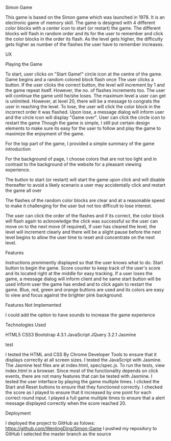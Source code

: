 Simon Game

This game is based on the Simon game which was launched in 1978. It is an electronic game of memory skill. The game is designed with 4 different color blocks with a center icon to start (or restart) the game. The different blocks will flash in random order and its for the user to remember and click the color blocks in the order its flash. As the level gets higher, the difficulty gets higher as number of the flashes the user have to remember increases.

UX

Playing the Game

To start, user clicks on "Start Game!" circle icon at the centre of the game.
Game begins and a random colored block flash once
The user clicks a button.
If the user clicks the correct button, the level will increment by 1 and the game repeat itself. However, the no. of flashes increments too.
The user will continue the game until he/she loses. The maximum level a user can get is unlimited. However, at level 20, there will be a message to congrats the user in reaching the level.
To lose, the user will click the color block in the incorrect order it was flashed. Upon lose, a message dialog will inform user and the circle icon will display "Game over".
User can click the circle icon to restart the game
Though the game is simple, I still put certain design elements to make sure its easy for the user to follow and play the game to maximize the enjoyment of the game.

For the top part of the game, I provided a simple summary of the game introduction

For the background of page, I choose colors that are not too light and in contrast to the background of the website for a pleasant viewing experience.

The button to start (or restart) will start the game upon click and will disable thereafter to avoid a likely scenario a user may accidentally click and restart the game all over

The flashes of the random color blocks are clear and at a reasonable speed to make it challenging for the user but not too difficult to lose interest.

The user can click the order of the flashes and if its correct, the color block will flash again to acknowledge the click was successful so the user can move on to the next move (if required), If user has cleared the level, the level will increment clearly and there will be a slight pause before the next level begins to allow the user time to reset and concentrate on the next level.

Features

Instructions prominently displayed so that the user knows what to do. Start button to begin the game. Score counter to keep track of the user's score and its located right at the middle for easy tracking. If a user loses the game, a message dialog will inform client and he same start button will be used inform user the game has ended and to click again to restart the game.
Blue, red, green and orange buttons are used and its colors are easy to view and focus against the brighter pink background.

Features Not Implemented

I could add the option to have sounds to increase the game experience

Technologies Used

HTML5 CSS3 Bootstrap 4.3.1 JavaScript JQuery 3.2.1 Jasmine

test

I tested the HTML and CSS By Chrome Developer Tools to ensure that it displays correctly at all screen sizes. I tested the JavaScript with Jasmine. The Jasmine test files are at index.html, spec/spec.js. To run the tests, view index.html in a browser. Since most of the functionality depends on click events, there are not many features that can be tested with Jasmine. I tested the user interface by playing the game multiple times. I clicked the Start and Reset buttons to ensure that they functioned correctly. I checked the score as I played to ensure that it increased by one point for each correct round input. I played a full game multiple times to ensure that a alert message displayed correctly when the score reached 20.

Deployment

I deployed the project to GitHub as folows: https://github.com/WenlingDing/Simon-Game
I pushed my repository to GitHub I selected the master branch as the source
